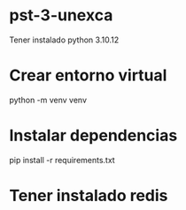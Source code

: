 # pst-3-unexca

Tener instalado python 3.10.12

# Crear entorno virtual
python -m venv venv

# Instalar dependencias
pip install -r requirements.txt

# Tener instalado redis

